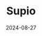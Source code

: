 ---  
layout: startup_page  
title: "Supio"  
id: "supio.com"  
permalink: "/supiosupio.com08272024/"  
website: "https://www.supio.com/"  
funding_round: "Series A"  
funding_amount: "$25M"  
investors: "Sapphire Ventures, Bonfire Ventures, Foothill Ventures"  
about: "Supio is an AI-powered platform designed for personal injury and mass tort plaintiff law firms. It automates the analysis of complex, unstructured data, providing crucial insights to improve litigation processes and client outcomes. The platform leverages LLMs for superior accuracy and efficiency, offering an interactive chatbot for easy access to case information."  
markets: "LegalTech, AI, Software Engineering"  
hq: "Seattle, Washington, United States"  
founded_year: "2021"  
linkedin: "https://www.linkedin.com/company/supio"  
twitter: "https://twitter.com/supioai"  
instagram: ""  
facebook: "https://www.facebook.com/supioai"  
crunchbase: "https://www.crunchbase.com/organization/supio"  
pitchbook: "https://pitchbook.com/profiles/company/484244-56"  

date_display: "27-Aug-2024"  
date: "2024-08-27"

# SEO Optimization  
meta_title: "Supio - Series A Funding ($25M)"  
meta_description: "Supio, Supio is an AI-powered platform designed for personal injury and mass tort plaintiff law firms. It automates the analysis of complex, unstructured dat..."  
meta_keywords: "Supio, LegalTech, AI, Software Engineering, Series A funding"  
canonical_url: "https://startup.projectstartups.com/supiosupio.com08272024/"  
---
